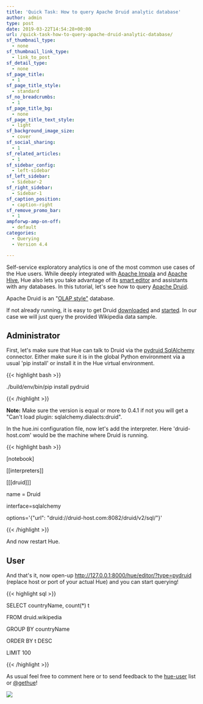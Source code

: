 ```yaml
---
title: 'Quick Task: How to query Apache Druid analytic database'
author: admin
type: post
date: 2019-03-22T14:54:28+00:00
url: /quick-task-how-to-query-apache-druid-analytic-database/
sf_thumbnail_type:
  - none
sf_thumbnail_link_type:
  - link_to_post
sf_detail_type:
  - none
sf_page_title:
  - 1
sf_page_title_style:
  - standard
sf_no_breadcrumbs:
  - 1
sf_page_title_bg:
  - none
sf_page_title_text_style:
  - light
sf_background_image_size:
  - cover
sf_social_sharing:
  - 1
sf_related_articles:
  - 1
sf_sidebar_config:
  - left-sidebar
sf_left_sidebar:
  - Sidebar-2
sf_right_sidebar:
  - Sidebar-1
sf_caption_position:
  - caption-right
sf_remove_promo_bar:
  - 1
ampforwp-amp-on-off:
  - default
categories:
  - Querying
  - Version 4.4

---
```

Self-service exploratory analytics is one of the most common use cases of the Hue users. While deeply integrated with [Apache Impala][1] and [Apache Hive][2], Hue also lets you take advantage of its [smart editor][3] and assistants with any databases. In this tutorial, let's see how to query [Apache Druid][4].

Apache Druid is an "[OLAP style"][5] database.

If not already running, it is easy to get Druid [downloaded][6] and [started][7]. In our case we will just query the provided Wikipedia data sample.

## Administrator

First, let's make sure that Hue can talk to Druid via the [pydruid SqlAlchemy][8] connector. Either make sure it is in the global Python environment via a usual 'pip install' or install it in the Hue virtual environment.

{{< highlight bash >}}

./build/env/bin/pip install pydruid

{{< /highlight >}}

**Note:** Make sure the version is equal or more to 0.4.1 if not you will get a "Can't load plugin: sqlalchemy.dialects:druid".

In the hue.ini configuration file, now let's add the interpreter. Here 'druid-host.com' would be the machine where Druid is running.

{{< highlight bash >}}

[notebook]

[[interpreters]]

[[[druid]]]

name = Druid

interface=sqlalchemy

options='{"url": "druid://druid-host.com:8082/druid/v2/sql/"}'

{{< /highlight >}}

And now restart Hue.

## User

And that's it, now open-up <http://127.0.0.1:8000/hue/editor/?type=pydruid> (replace host or port of your actual Hue) and you can start querying!

{{< highlight sql >}}

SELECT countryName, count(*) t

FROM druid.wikipedia

GROUP BY countryName

ORDER BY t DESC

LIMIT 100

{{< /highlight >}}

As usual feel free to comment here or to send feedback to the [hue-user][9] list or [@gethue][10]!

[<img src="https://cdn.gethue.com/uploads/2019/03/druid_querying.png"/>][11]

&nbsp;

 [1]: https://impala.apache.org/
 [2]: https://hive.apache.org/
 [3]: http://cloudera.github.io/hue/latest/user/editor/
 [4]: http://druid.io/
 [5]: http://druid.io/docs/latest/design/index.html#what-is-druid
 [6]: http://druid.io/downloads.html
 [7]: http://druid.io/docs/latest/tutorials/index.html
 [8]: https://github.com/druid-io/pydruid
 [9]: http://groups.google.com/a/cloudera.org/group/hue-user
 [10]: https://twitter.com/gethue
 [11]: https://cdn.gethue.com/uploads/2019/03/druid_querying.png
